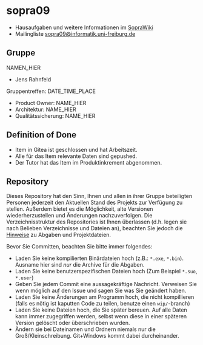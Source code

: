 # sopra09

* Hausaufgaben und weitere Informationen im [SopraWiki](https://sopra.informatik.uni-freiburg.de/)
* Mailingliste sopra09@informatik.uni-freiburg.de

## Gruppe

NAMEN_HIER
- Jens Rahnfeld


Gruppentreffen: DATE_TIME_PLACE

* Product Owner: NAME_HIER
* Architektur: NAME_HIER
* Qualitätssicherung: NAME_HIER


## Definition of Done

* Item in Gitea ist geschlossen und hat Arbeitszeit.
* Alle für das Item relevante Daten sind gepushed.
* Der Tutor hat das Item im Produktinkrement abgenommen.

## Repository
Dieses Repository hat den Sinn, Ihnen und allen in ihrer Gruppe beteiligten Personen jederzeit den Aktuellen Stand des Projekts zur Verfügung zu stellen. Außerdem bietet es die Möglichkeit, alte Versionen wiederherzustellen und Änderungen nachzuverfolgen. Die Verzeichnisstruktur des Repositories ist Ihnen überlassen (d.h. legen sie nach Belieben Verzeichnisse und Dateien an), beachten Sie jedoch die [Hinweise](https://sopra.informatik.uni-freiburg.de/soprawiki/Abgabe#Projektentwicklung) zu Abgaben und Projektdateien.

Bevor Sie Committen, beachten Sie bitte immer folgendes:
* Laden Sie keine kompilierten Binärdateien hoch (z.B.: `*.exe`, `*.bin`). Ausname hier sind _nur_ die Archive für die Abgaben.
* Laden Sie keine benutzerspezifischen Dateien hoch (Zum Beispiel `*.suo`, `*.user`)
* Geben Sie jedem Commit eine aussagekräftige Nachricht. Verweisen Sie wenn möglich auf den Issue und sagen Sie was Sie geändert haben.
* Laden Sie keine Änderungen am Programm hoch, die nicht kompillieren (falls es nötig ist kaputten Code zu teilen, benutze einen `wip/`-branch)
* Laden Sie keine Dateien hoch, die Sie später bereuen. Auf alle Daten kann immer zugegriffen werden, selbst wenn diese in einer späteren Version gelöscht oder überschrieben wurden.
* Ändern sie bei Dateinamen und Ordnern niemals nur die Groß/Kleinschreibung. Git+Windows kommt dabei durcheinander.

